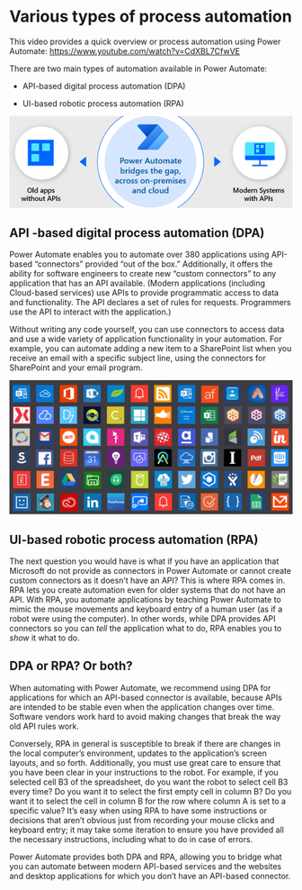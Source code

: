 # Various types of process automation

This video provides a quick overview or process automation using Power Automate:
<https://www.youtube.com/watch?v=CdXBL7CfwVE>

There are two main types of automation available in Power Automate:

-   API-based digital process automation (DPA)

-   UI-based robotic process automation (RPA)

![Power Automate bridges the gap](media/bridge-the-gap.png "Power Automate bridges the gap")

## API -based digital process automation (DPA)

Power Automate enables you to automate over 380 applications using API-based “connectors” provided “out of the box.” Additionally, it offers the ability for software engineers to create new “custom connectors” to any application that has an API available. (Modern applications (including Cloud-based services) use APIs to provide programmatic access to data and functionality. The API declares a set
of rules for requests. Programmers use the API to interact with the
application.)

Without writing any code yourself, you can use connectors to access data and use a wide variety of application functionality in your automation. For example, you can automate adding a new item to a SharePoint list when you receive an email with a specific subject line, using the connectors for SharePoint and your email program.

![Gallery of connectors](media/connector-list.png "Gallery of connectors")

## UI-based robotic process automation (RPA)

The next question you would have is what if you have an application that
Microsoft do not provide as connectors in Power Automate or cannot create custom connectors as it doesn’t have an API? This is where RPA comes in. RPA lets you create automation even for older systems that do not have an API. With RPA, you automate applications by teaching Power Automate to mimic the mouse movements and keyboard entry of a human user (as if a robot were using the computer). In other words, while DPA provides API connectors so you can *tell* the application what to do, RPA enables you to *show* it what to do.

## DPA or RPA? Or both?

When automating with Power Automate, we recommend using DPA for applications for which an API-based connector is available, because APIs are intended to be stable even when the application changes over time. Software vendors work hard to avoid making changes that break the way old API rules work.

Conversely, RPA in general is susceptible to break if there are changes in the local computer’s environment, updates to the application’s screen layouts, and so forth. Additionally, you must use great care to ensure that you have been clear in your instructions to the robot. For example, if you selected cell B3 of the spreadsheet, do you want the robot to select cell B3 every time? Do you want it to select the first empty cell in column B? Do you want it to select the cell in column B for the row where column A is set to a specific value? It’s easy when using RPA to have some instructions or decisions that aren’t obvious just from recording your mouse clicks and keyboard entry; it may take some iteration to ensure you have provided all the necessary instructions, including what to do in case of errors.

Power Automate provides both DPA and RPA, allowing you to bridge what you can automate between modern API-based services and the websites and desktop applications for which you don’t have an API-based connector.
